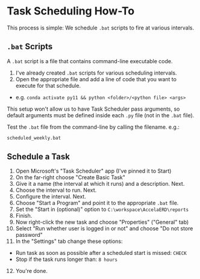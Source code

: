 # Task Scheduling How-To
This process is simple: We schedule `.bat` scripts to fire at various intervals.

## `.bat` Scripts
A `.bat` script is a file that contains command-line executable code.  

1. I've already created `.bat` scripts for various scheduling intervals.
2. Open the appropriate file and add a line of code that you want to execute for that schedule.
* e.g. `conda activate py11 && python <folder>/<python file> <args>`

This setup won't allow us to have Task Scheduler pass arguments, so default arguments must be defined inside each `.py` file (not in the `.bat` file).  

Test the `.bat` file from the command-line by calling the filename. e.g.:  
```cmd
scheduled_weekly.bat
```

## Schedule a Task
1. Open Microsoft's "Task Scheduler" app (I've pinned it to Start)
2. On the far-right choose "Create Basic Task"
3. Give it a name (the interval at which it runs) and a description. Next.
4. Choose the interval to run. Next.
5. Configure the interval. Next.
6. Choose "Start a Program" and point it to the appropriate `.bat` file.
7. Set the "Start in (optional)" option to `C:\workspace\AccelaERD\reports`
8. Finish.
9. Now right-click the new task and choose "Properties" ("General" tab)
10. Select "Run whether user is logged in or not" and choose "Do not store password"
11. In the "Settings" tab change these options:
  * Run task as soon as possible after a scheduled start is missed: `CHECK`
  * Stop if the task runs longer than: `8 hours`
12. You're done.
